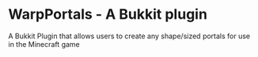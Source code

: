 WarpPortals - A Bukkit plugin
==================

A Bukkit Plugin that allows users to create any shape/sized portals for use in the Minecraft game
